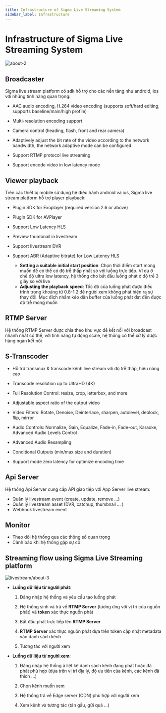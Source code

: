 ```yaml
---
title: Infrastructure of Sigma Live Streaming System
sidebar_label: Infrastructure
---
```


# Infrastructure of Sigma Live Streaming System


![about-2](/images/livestream-about-2.png)



## Broadcaster 

Sigma live stream platform có sdk hỗ trợ cho các nền tảng như android, ios với những tính năng quan trọng: 

* AAC audio encoding, H.264 video encoding (supports soft/hard editing, supports baseline/main/high profile)

* Multi-resolution encoding support 

* Camera control (heading, flash, front and rear camera)

* Adaptively adjust the bit rate of the video according to the network bandwidth, the network adaptive mode can be configured

* Support RTMP protocol live streaming

* Support encode video in low latency mode

 

## Viewer playback

Trên các thiết bị mobile sử dụng hệ điều hành android và ios, Sigma live stream platform hỗ trợ player playback: 

* Plugin SDK for Exoplayer (required version 2.6 or above) 

* Plugin SDK for AVPlayer

* Support Low Latency HLS 

* Preview thumbnail in livestream

* Support livestream DVR

* Support ABR (Adaptive bitrate) for Low Latency HLS

  * **Setting a suitable initial start position**: Chọn thời điểm start mong muốn để có thể có độ trễ thấp nhất só với luồng trực tiếp. Ví dụ ở chế độ ultra low latency, hệ thống cho bắt đầu luồng phát ở độ trễ 3 giây so với live
  * **Adjusting the playback speed**: Tốc độ của luồng phát được điều trỉnh trong khoảng từ 0.8-1.2 để người xem không phát hiện ra sự thay đổi. Mục đích nhắm kéo dãn buffer của luồng phát đạt đến được độ trễ mong muốn

  

## RTMP Server

Hệ thống RTMP Server được chia theo khu vực để kết nối với broadcast nhanh nhất có thể, với tính năng tự động scale, hệ thống có thể xử lý được hàng ngàn kết nối

## S-Transcoder

* Hỗ trợ transmux & transcode kênh live stream với độ trễ thấp, hiệu năng cao 

* Transcode resolution up to UltraHD (4K)

* Full Resolution Control: resize, crop, letterbox, and more 

* Adjustable aspect ratio of the output video 

* Video Filters: Rotate, Denoise, Deinterlace, sharpen, autolevel, deblock, flip, mirror 

* Audio Controls: Normalize, Gain, Equalize, Fade-in, Fade-out, Karaoke, Advanced Audio Levels Control 

* Advanced Audio Resampling 

* Conditional Outputs (min/max size and duration)

* Support mode zero latency for optimize encoding time 



## Api Server

Hệ thống Api Server cung cấp API giao tiếp với App Server live stream:

* Quản lý livestream event (create, update, remove ...)
* Quản lý livestream asset (DVR, catchup, thumbnail ... )
* Webhook livestream event



## Monitor

  * Theo dõi hệ thống qua các thông số quan trọng
  * Cảnh báo khi hệ thống gặp sự cố



## Streaming flow using Sigma Live Streaming platform



![livestream/about-3](/images/livestream-about-3.png)



- **Luồng dữ liệu từ người phát**:

  1. Đăng nhập hệ thống và yêu cầu tạo luồng phát

  2. Hệ thống sinh và trả về **RTMP Server** (tương ứng với vị trí của nguồn phát) và **token** xác thực nguồn phát

  3. Bắt đầu phát trực tiếp lên **RTMP Server** 

  4. **RTMP Server** xác thực nguồn phát dựa trên token cập nhật metadata vào danh sách kênh

  5. Tương tác với người xem 

    

- **Luồng dữ liệu từ người xem**:

  1. Đăng nhập hệ thống à liệt kê danh sách kênh đang phát hoặc đã phát phù hợp (dựa trên vị trí địa lý, độ ưu tiên của kênh, các kênh đã thích …)

  2. Chọn kênh muốn xem

  3. Hệ thống trả về Edge server (CDN) phù hợp với người xem

  4. Xem kênh và tương tác (tán gẫu, gửi quà …)

    
